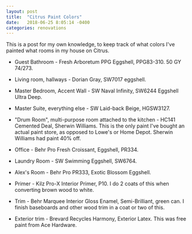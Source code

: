 ```yaml
---
layout: post
title:  "Citrus Paint Colors"
date:   2018-06-25 8:05:14 -0400
categories: renovations
---
```


This is a post for my own knowledge, to keep track of what colors I've painted what rooms in my house on Citrus.

* Guest Bathroom - Fresh Arboretum PPG Eggshell, PPG83-310. 50 GY 74/273.

* Living room, hallways - Dorian Gray, SW7017 eggshell.

* Master Bedroom, Accent Wall - SW Naval Infinity, SW6244 Eggshell Ultra Deep.

* Master Suite, everything else - SW Laid-back Beige, HGSW3127.

* "Drum Room", multi-purpose room attached to the kitchen - HC141 Cemented Deal, Sherwin Williams. This is the only paint I've bought an actual paint store, as opposed to Lowe's or Home Depot. Sherwin Williams had paint 40% off.

* Office - Behr Pro Fresh Croissant, Eggshell, PR334.

* Laundry Room - SW Swimming Eggshell, SW6764.

* Alex's Room - Behr Pro PR333, Exotic Blossom Eggshell.

* Primer - Kilz Pro-X Interior Primer, P10. I do 2 coats of this when converting brown wood to white.

* Trim - Behr Marquee Interior Gloss Enamel,  Semi-Brilliant, green can. I finish baseboards and other wood trim in a coat or two of this.

* Exterior trim - Brevard Recycles Harmony, Exterior Latex. This was free paint from Ace Hardware.
